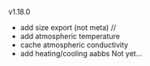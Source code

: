 v1.18.0
- add size export (not meta) //
- add atmospheric temperature
- cache atmospheric conductivity
- add heating/cooling aabbs
Not yet...